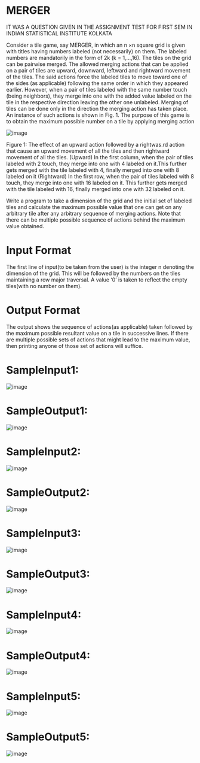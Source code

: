 # MERGER
IT WAS A QUESTION GIVEN IN THE ASSIGNMENT TEST FOR FIRST SEM IN INDIAN STATISTICAL INSTITUTE KOLKATA

Consider a tile game, say MERGER, in which an n ×n square grid is given with titles having numbers labeled (not necessarily) on them. The labeled numbers are mandatorily in the form of 2k (k = 1,...,16). The tiles on the grid can be pairwise merged. The allowed merging actions that can be applied on a pair of tiles are upward, downward, leftward and rightward movement of the tiles. The said actions force the labeled tiles to move toward one of the sides (as applicable) following the same order in which they appeared earlier. However, when a pair of tiles labeled with the same number touch (being neighbors), they merge into one with the added value labeled on the tile in the respective direction leaving the other one unlabeled. Merging of tiles can be done only in the direction the merging action has taken place. An instance of such actions is shown in Fig. 1. The purpose of this game is to obtain the maximum possible number on a tile by applying merging action

  ![image](https://github.com/user-attachments/assets/067cc57a-416f-45be-a47b-f7104e97ced8)



Figure 1: The effect of an upward action followed by a rightwas.rd action that cause an upward movement of all the tiles and then rightward movement of all the tiles. (Upward) In the first column, when the pair of tiles labeled with 2 touch, they merge into one with 4 labeled on it.This further gets merged with the tile labeled with 4, finally merged into one with 8 labeled on it (Rightward) In the first row, when the pair of tiles labeled with 8 touch, they merge into one with 16 labeled on it. This further gets merged with the tile labeled with 16, finally merged into one with 32 labeled on it.


Write a program to take a dimension of the grid and the initial set of labeled tiles and calculate the maximum possible value that one can get on any arbitrary tile after any arbitrary sequence of merging actions. Note that there can be multiple possible sequence of actions behind the maximum value obtained.

# Input Format #
The first line of input(to be taken from the user) is the integer n denoting the dimension of the grid. This will be followed by the numbers on the tiles maintaining a row major traversal. A value ‘0’ is taken to reflect the empty tiles(with no number on them).

#  Output Format #
The output shows the sequence of actions(as applicable) taken followed by the maximum possible resultant value on a tile in successive lines. If there are multiple possible sets of actions that might lead to the maximum value, then printing anyone of those set of actions will suffice.


# SampleInput1: #
![image](https://github.com/user-attachments/assets/b541d356-94b4-4390-ab38-44385961a71b)

# SampleOutput1: #
![image](https://github.com/user-attachments/assets/1e709742-2e4f-46c0-bea5-9069f9c97592)



# SampleInput2: #
![image](https://github.com/user-attachments/assets/abc68d65-f803-4ecf-aea0-a44fd7afc859)

# SampleOutput2: #
![image](https://github.com/user-attachments/assets/1e709742-2e4f-46c0-bea5-9069f9c97592)

 
# SampleInput3: #
![image](https://github.com/user-attachments/assets/a82d936d-0f32-40f8-b823-6c9179906f10)

# SampleOutput3: #
![image](https://github.com/user-attachments/assets/1f20bf64-2235-44a2-b21a-1542e5eb6a87)



# SampleInput4: #
![image](https://github.com/user-attachments/assets/e1a08ad3-0248-4bfc-803e-2e8ecedcc7c8)

# SampleOutput4: #
![image](https://github.com/user-attachments/assets/c293b52a-486b-4f3e-8da8-9a96b329a439)


# SampleInput5: #
![image](https://github.com/user-attachments/assets/e374bd43-d18a-4a1a-870e-7908aff469a9)

# SampleOutput5: #
![image](https://github.com/user-attachments/assets/4db625f8-b276-419b-8391-e61e6d74cf71)

